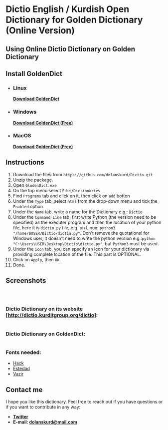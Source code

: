 # Dictio English / Kurdish Open Dictionary for Golden Dictionary (Online Version)

## Using Online Dictio Dictionary on Golden Dictionary

## Install GoldenDict

- ### Linux

  [**Download GoldenDict**](https://github.com/goldendict/goldendict)

- ### Windows

  [**Download GoldenDict (Free)**](https://sourceforge.net/projects/goldendict/files/early%20access%20builds/) 

- ### MacOS

  [**Download GoldenDict (Free)**](https://sourceforge.net/projects/goldendict/files/early%20access%20builds/)


## Instructions

1. Download the files from `https://github.com/dolanskurd/Dictio.git`
2. Unzip the package.
3. Open `GlodenDict.exe`
4. On the top menu select `Edit/Dictionaries`
5. Find `Programs` tab and click on it, then click on `add` botton
6. Under the `Type` tab, select `html` from the drop-down menu and tick the `Enabled` option
7. Under the `Name` tab, write a name for the Dictionary e.g.: `Dictio`
8. Under the `Command Line` tab, first write Python (the version need to be specified) as the executer program and then the location of your python file, here it is `dictio.py` file, e.g. on Linux: `python3 "/home/$USER/Dictio/dictio.py"`. Don't remove the quotations! for Windows user, it doesn't need to write the python version e.g.:`python "C:\Users\USER\Desktop\Dictio\dictio.py"`, but `Python3` must be used.
9. Under the `icon` tab, you can specify an icon for your dictionary via providing complete location of the file. This part is OPTIONAL.
10. Click on `Apply`, then `OK`.
11. Done.

## Screenshots

![]()

![]()

![]()


### Dictio Dictionary on its website [http://dictio.kurditgroup.org/dictio]:

![]()

### Dictio Dictionary on GoldenDict:

![]()


### Fonts needed:

- [Hack](https://github.com/source-foundry/Hack)
- [Estedad](https://aminabedi68.github.io/Estedad/)
- [Vazir](https://rastikerdar.github.io/vazir-font/)

## Contact me

I hope you like this dictionary. Feel free to reach out if you have questions or if you want to contribute in any way:

- **[Twitter](http://www.twitter.com/dolanskurd)**
- **E-mail: [dolanskurd@mail.com](mailto:dolanskurd@mail.com)**